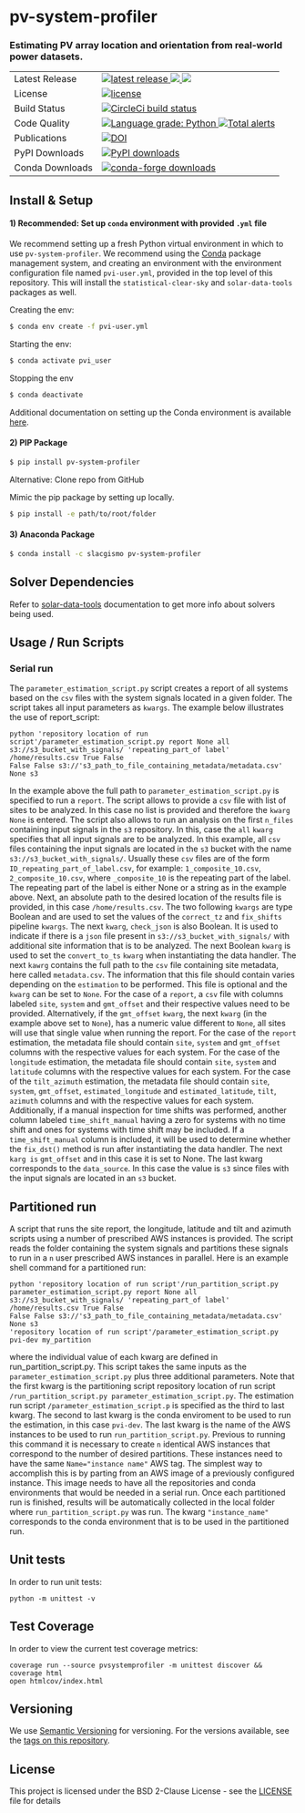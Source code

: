 # pv-system-profiler
### Estimating PV array location and orientation from real-world power datasets.

<table>
<tr>
  <td>Latest Release</td>
  <td>
    <a href="https://pypi.org/project/pv-system-profiler/">
        <img src="https://img.shields.io/pypi/v/pv-system-profiler.svg" alt="latest release" />
    </a>
    <a href="https://anaconda.org/slacgismo/pv-system-profiler">
        <img src="https://anaconda.org/slacgismo/pv-system-profiler/badges/version.svg" />
    </a>
    <a href="https://anaconda.org/slacgismo/pv-system-profiler">
        <img src="https://anaconda.org/slacgismo/pv-system-profiler/badges/latest_release_date.svg" />
    </a>
</tr>
<tr>
  <td>License</td>
  <td>
    <a href="https://github.com/slacgismo/pv-system-profiler/blob/master/LICENSE">
        <img src="https://img.shields.io/pypi/l/pv-system-profiler.svg" alt="license" />
    </a>
</td>
</tr>
<tr>
  <td>Build Status</td>
  <td>
    <a href="https://app.circleci.com/pipelines/github/slacgismo/pv-system-profiler">
        <img src="https://circleci.com/gh/slacgismo/pv-system-profiler.svg?style=svg" alt="CircleCi build status" />
    </a>
  </td>
</tr>
<tr>
    <td>Code Quality</td>
    <td>
        <a href="https://lgtm.com/projects/g/slacgismo/pv-system-profiler/context:python">
            <img alt="Language grade: Python" src="https://img.shields.io/lgtm/grade/python/g/slacgismo/pv-system-profiler.svg?logo=lgtm&logoWidth=18"/>
        </a>
        <a href="https://lgtm.com/projects/g/slacgismo/pv-system-profiler/alerts/">
            <img alt="Total alerts" src="https://img.shields.io/lgtm/alerts/g/slacgismo/pv-system-profiler.svg?logo=lgtm&logoWidth=18"/>
        </a>
    </td>
</tr>
<tr>
    <td>Publications</td>
    <td>
      <a href="https://zenodo.org/badge/latestdoi/183074637">
        <img src="https://zenodo.org/badge/183074637.svg" alt="DOI">
      </a>
    </td>
</tr>
<tr>
    <td>PyPI Downloads</td>
    <td>
        <a href="https://pepy.tech/project/pv-system-profiler">
            <img src="https://img.shields.io/pypi/dm/pv-system-profiler" alt="PyPI downloads" />
        </a>
    </td>
</tr>
<tr>
    <td>Conda Downloads</td>
    <td>
        <a href="https://anaconda.org/slacgismo/pv-system-profiler">
            <img src="https://anaconda.org/slacgismo/pv-system-profiler/badges/downloads.svg" alt="conda-forge downloads" />
        </a>
    </td>
</tr>
</table>

## Install & Setup

#### 1) Recommended: Set up `conda` environment with provided `.yml` file

We recommend setting up a fresh Python virtual environment in which to use `pv-system-profiler`. We recommend using the [Conda](https://docs.conda.io/projects/conda/en/latest/index.html) package management system, and creating an environment with the environment configuration file named `pvi-user.yml`, provided in the top level of this repository. This will install the `statistical-clear-sky` and `solar-data-tools` packages as well.

Creating the env:

```bash
$ conda env create -f pvi-user.yml
```

Starting the env:

```bash
$ conda activate pvi_user
```

Stopping the env

```bash
$ conda deactivate
```

Additional documentation on setting up the Conda environment is available [here](https://github.com/slacgismo/pvinsight-onboarding/blob/main/README.md).


#### 2) PIP Package

```sh
$ pip install pv-system-profiler
```

Alternative: Clone repo from GitHub

Mimic the pip package by setting up locally.

```bash
$ pip install -e path/to/root/folder
```

#### 3) Anaconda Package

```sh
$ conda install -c slacgismo pv-system-profiler
```

## Solver Dependencies

Refer to [solar-data-tools](https://github.com/slacgismo/solar-data-tools) documentation to get more info about solvers being used.

## Usage / Run Scripts
### Serial run
The `parameter_estimation_script.py` script creates a report of all systems based on the `csv` files with the system signals located in a given folder.
The script takes all input parameters as `kwargs`. The example below illustrates the use of report_script:
```shell
python 'repository location of run script'/parameter_estimation_script.py report None all 
s3://s3_bucket_with_signals/ 'repeating_part_of label' /home/results.csv True False 
False False s3://'s3_path_to_file_containing_metadata/metadata.csv' None s3
```
In the example above the full path to `parameter_estimation_script.py` is specified to run a
`report`. The script allows to provide a `csv` file with list of sites to be analyzed. In this case no list is provided 
and therefore the `kwarg` `None` is entered. The script also allows to run an analysis on the first `n_files` containing 
input signals in the `s3` repository. In this, case the `all` `kwarg` specifies that all input signals are to be analyzed. 
In this example, all `csv` files containing the input signals are located in the `s3` bucket with the name 
`s3://s3_bucket_with_signals/`. Usually these `csv` files are of the form `ID_repeating_part_of_label.csv`, for example:
`1_composite_10.csv`, `2_composite_10.csv`, where `_composite_10` is the repeating part of the label. The repeating part 
of the label is either None or a string as in the example above. Next, an absolute path to the desired location of the 
results file is provided, in this case `/home/results.csv`. The two following `kwargs` are type Boolean and are used to set the 
values of the `correct_tz` and `fix_shifts` pipeline `kwargs`. The next  `kwarg`,  `check_json` is also Boolean. It 
is used to indicate if  there is a `json` file present in `s3://s3_bucket_with_signals/` with additional site information 
that is  to be analyzed. The next Boolean `kwarg` is used to set the `convert_to_ts` `kwarg` when instantiating the data 
handler.  The next `kawrg` contains the full path to the `csv` file containing site metadata, here called `metadata.csv`. 
The information that this file should contain varies depending on the `estimation` to be performed. This file is 
optional and the `kwarg` can be set to `None`. For the case of a `report`, a `csv` file with columns labeled `site`, 
`system` and `gmt_offset` and their respective values need to be provided. Alternatively, if the `gmt_offset` `kwarg`, 
the next `kwarg` (in the example above set to `None`), has a numeric 
value different to `None`, all sites will use that single value when running the report. For the case of the `report` 
estimation, the metadata file should contain `site`, `system` and `gmt_offset` columns with the respective
values for each system. For the case of the `longitude` estimation, the metadata file should contain `site`, `system` 
and `latitude` columns with the respective values for each system. For the case of the `tilt_azimuth` estimation, the 
metadata file should contain `site`, `system`, `gmt_offset`, `estimated_longitude` and `estimated_latitude`, `tilt`, 
`azimuth` columns and with the respective values for each system. Additionally, if a manual inspection for time shifts 
was performed, another 
column labeled `time_shift_manual` having a zero for systems with no time shift and ones for systems with time shift
may be included. If a `time_shift_manual` column is included, it will be used to determine whether the `fix_dst()` 
method is run after instantiating the data handler. The next `karg is` `gmt_offset` and in this case it is set to None. 
The last kwarg corresponds to the `data_source`. In this case the value is `s3` since files with the input signals are
located in an `s3` bucket.
 ## Partitioned run
A script that runs the site report, the longitude, latitude and tilt and azimuth scripts using a number of prescribed AWS
instances is provided. The script reads the folder containing the system signals and partitions these signals to run in
a `n` user prescribed AWS instances in parallel. Here is an example shell command for a partitioned run:
```shell
python 'repository location of run script'/run_partition_script.py parameter_estimation_script.py report None all 
s3://s3_bucket_with_signals/ 'repeating_part_of label' /home/results.csv True False 
False False s3://'s3_path_to_file_containing_metadata/metadata.csv' None s3
'repository location of run script'/parameter_estimation_script.py pvi-dev my_partition
 ```
where the individual value of each kwarg are defined in run_partition_script.py. This script takes the same inputs as
the `parameter_estimation_script.py` plus three additional parameters. Note that the first kwarg is the partitioning 
script repository location of run script `/run_partition_script.py parameter_estimation_script.py`. The estimation run
script `/parameter_estimation_script.p` is specified as the third to last kwarg. The second to last kwarg is the conda
enviroment to be used to run the estimation, in this case `pvi-dev`. The last kwarg is the name of the AWS instances to
be used to run `run_partition_script.py`. Previous to running this command it is necessary to create `n` identical AWS 
instances that correspond to the number of desired partitions. These instances need to have the same 
`Name="instance name"` AWS tag. The simplest way to accomplish this is by parting from an AWS  image of a  previously 
configured instance. This image needs to have all the  repositories and conda environments that 
would be  needed in a serial run. Once each partitioned run is finished, results will be automatically collected in the 
local folder where `run_partition_script.py` was run. The kwarg `"instance_name"` corresponds to the conda environment that is to
be used in the  partitioned run.
## Unit tests

In order to run unit tests:
```
python -m unittest -v
```

## Test Coverage

In order to view the current test coverage metrics:
```
coverage run --source pvsystemprofiler -m unittest discover && coverage html
open htmlcov/index.html
```

## Versioning

We use [Semantic Versioning](http://semver.org/) for versioning. For the versions available, see the [tags on this repository](https://github.com/slacgismo/pv-system-profiler/tags).

## License

This project is licensed under the BSD 2-Clause License - see the [LICENSE](LICENSE) file for details

